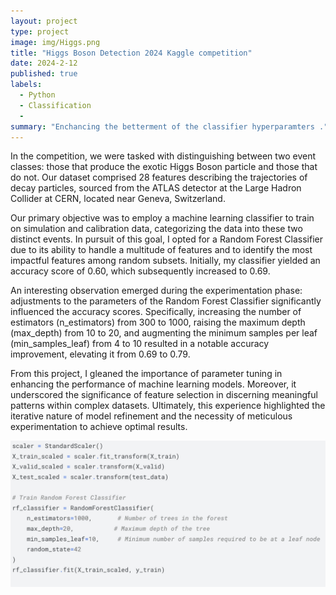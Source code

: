 ```yaml
---
layout: project
type: project
image: img/Higgs.png
title: "Higgs Boson Detection 2024 Kaggle competition"
date: 2024-2-12
published: true
labels:
  - Python
  - Classification
  - 
summary: "Enchancing the betterment of the classifier hyperparamters ."
---
```


In the competition, we were tasked with distinguishing between two event classes: those that produce the exotic Higgs Boson particle and those that do not. Our dataset comprised 28 features describing the trajectories of decay particles, sourced from the ATLAS detector at the Large Hadron Collider at CERN, located near Geneva, Switzerland.

Our primary objective was to employ a machine learning classifier to train on simulation and calibration data, categorizing the data into these two distinct events. In pursuit of this goal, I opted for a Random Forest Classifier due to its ability to handle a multitude of features and to identify the most impactful features among random subsets. Initially, my classifier yielded an accuracy score of 0.60, which subsequently increased to 0.69.

An interesting observation emerged during the experimentation phase: adjustments to the parameters of the Random Forest Classifier significantly influenced the accuracy scores. Specifically, increasing the number of estimators (n_estimators) from 300 to 1000, raising the maximum depth (max_depth) from 10 to 20, and augmenting the minimum samples per leaf (min_samples_leaf) from 4 to 10 resulted in a notable accuracy improvement, elevating it from 0.69 to 0.79.

From this project, I gleaned the importance of parameter tuning in enhancing the performance of machine learning models. Moreover, it underscored the significance of feature selection in discerning meaningful patterns within complex datasets. Ultimately, this experience highlighted the iterative nature of model refinement and the necessity of meticulous experimentation to achieve optimal results.

<img class="img-fluid" src="../img/Kaggle.jpg">

